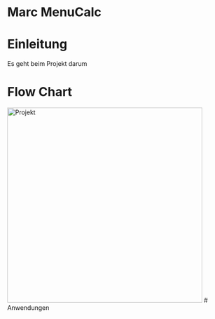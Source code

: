 # Marc MenuCalc
# Einleitung
Es geht beim Projekt darum 
# Flow Chart
<img width="445" alt="Projekt" src="https://user-images.githubusercontent.com/91119063/139456081-1f88bc27-0940-49c3-a637-eab8d894ae9b.png">
# Anwendungen

